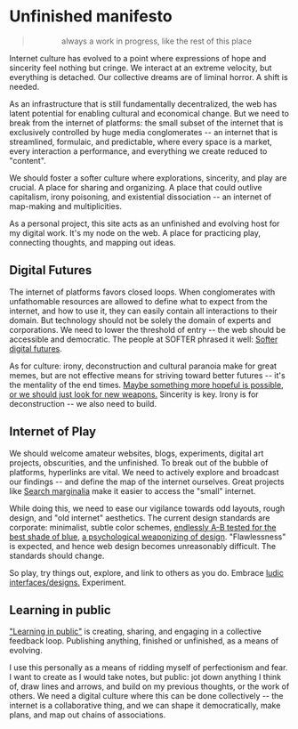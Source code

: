 <script>
  import Paragraph from '../../components/common/Paragraph.svelte';
</script>

# Unfinished manifesto
> always a work in progress, like the rest of this place

Internet culture has evolved to a point where expressions of hope and sincerity feel nothing but cringe. We interact at an extreme velocity, but everything is detached. Our collective dreams are of liminal horror. A shift is needed.

As an infrastructure that is still fundamentally decentralized, the web has latent potential for enabling cultural and economical change. But we need to break from the internet of platforms: the small subset of the internet that is exclusively controlled by huge media conglomerates -- an internet that is streamlined, formulaic, and predictable, where every space is a market, every interaction a performance, and everything we create reduced to "content". 

We should foster a softer culture where explorations, sincerity, and play are crucial. A place for sharing and organizing. A place that could outlive capitalism, irony poisoning, and existential dissociation -- an internet of map-making and multiplicities.

As a personal project, this site acts as an unfinished and evolving host for my digital work. It's my node on the web. A place for practicing play, connecting thoughts, and mapping out ideas.

## Digital Futures
The internet of platforms favors closed loops. When conglomerates with unfathomable resources are allowed to define what to expect from the internet, and how to use it, they can easily contain all interactions to their domain. But technology should not be solely the domain of experts and corporations. We need to lower the threshold of entry -- the web should be accessible and democratic. The people at SOFTER phrased it well: [Softer digital futures](https://softer.website/softer "a cozy place").

As for culture: irony, deconstruction and cultural paranoia make for great memes, but are not effective means for striving toward better futures -- it's the mentality of the end times. 
[Maybe something more hopeful is possible](https://beforewegoblog.com/purity-and-futures-of-hard-work-by-ada-palmer/), [or we should just look for new weapons.](https://cidadeinseguranca.files.wordpress.com/2012/02/deleuze_control.pdf) Sincerity is key. Irony is for deconstruction -- we also need to build.

## Internet of Play
We should welcome amateur websites, blogs, experiments, digital art projects, obscurities, and the unfinished. To break out of the bubble of platforms, hyperlinks are vital. We need to actively explore and broadcast our findings -- and define the map of the internet ourselves. Great projects like [Search marginalia](https://search.marginalia.nu/) make it easier to access the "small" internet.

While doing this, we need to ease our vigilance towards odd layouts, rough design, and "old internet" aesthetics. The current design standards are corporate: minimalist, subtle color schemes, [endlessly A-B tested for the best shade of blue](https://stopdesign.com/archive/2009/03/20/goodbye-google.html), [a psychological weaponizing of design](https://queue.acm.org/detail.cfm?id=3400901). "Flawlessness" is expected, and hence web design becomes unreasonably difficult. The standards should change. 

So play, try things out, explore, and link to others as you do. Embrace [ludic interfaces/designs.](https://en.wikipedia.org/wiki/Ludic_interface) Experiment.

## Learning in public
["Learning in public"](https://www.swyx.io/learn-in-public/) is creating, sharing, and engaging in a collective feedback loop. Publishing anything, finished or unfinished, as a means of evolving.

I use this personally as a means of ridding myself of perfectionism and fear. I want to create as I would take notes, but public: jot down anything I think of, draw lines and arrows, and build on my previous thoughts, or the work of others. We need a digital culture where this can be done collectively -- the internet is a collaborative thing, and we can shape it democratically, make plans, and map out chains of associations.

<style>
  blockquote {
    padding-left: 0;
    text-align: center;
  }
</style>